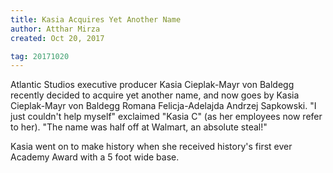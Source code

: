 ```yaml
---
title: Kasia Acquires Yet Another Name
author: Atthar Mirza
created: Oct 20, 2017

tag: 20171020
---
```


Atlantic Studios executive producer Kasia Cieplak-Mayr von Baldegg recently decided to acquire yet another name, and now goes by Kasia Cieplak-Mayr von Baldegg Romana Felicja-Adelajda Andrzej Sapkowski. "I just couldn't help myself" exclaimed "Kasia C" (as her employees now refer to her). "The name was half off at Walmart, an absolute steal!"

Kasia went on to make history when she received history's first ever Academy Award with a 5 foot wide base.
